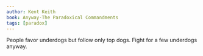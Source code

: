 ```yaml
---
author: Kent Keith
book: Anyway-The Paradoxical Commandments
tags: [paradox]
---
```

People favor underdogs but follow only top dogs. Fight for a few underdogs anyway.